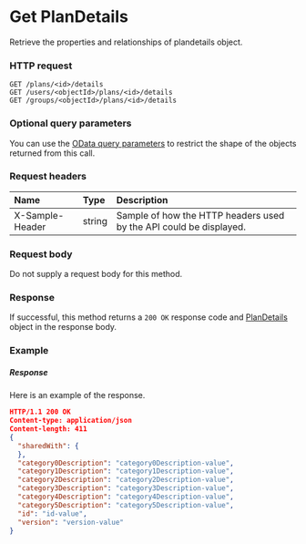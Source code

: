 # Get PlanDetails

Retrieve the properties and relationships of plandetails object.
### HTTP request
```http
GET /plans/<id>/details
GET /users/<objectId>/plans/<id>/details
GET /groups/<objectId>/plans/<id>/details
```
### Optional query parameters
You can use the [OData query parameters](odata-optional-query-parameters.md) to restrict the shape of the objects returned from this call.
### Request headers
| Name       | Type | Description|
|:-----------|:------|:----------|
| X-Sample-Header  | string  | Sample of how the HTTP headers used by the API could be displayed.|

### Request body
Do not supply a request body for this method.
### Response
If successful, this method returns a `200 OK` response code and [PlanDetails](../resources/plandetails.md) object in the response body.
### Example
##### Response
Here is an example of the response.
```json
HTTP/1.1 200 OK
Content-type: application/json
Content-length: 411
{
  "sharedWith": {
  },
  "category0Description": "category0Description-value",
  "category1Description": "category1Description-value",
  "category2Description": "category2Description-value",
  "category3Description": "category3Description-value",
  "category4Description": "category4Description-value",
  "category5Description": "category5Description-value",
  "id": "id-value",
  "version": "version-value"
}
```

<!-- uuid: 34ab6f69-0ee6-4fbe-90c3-ff5639d5a9d0
2015-10-09 18:12:09 UTC -->